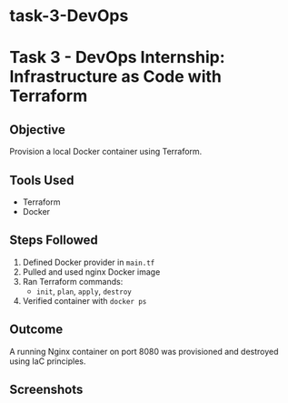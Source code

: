 # task-3-DevOps
# Task 3 - DevOps Internship: Infrastructure as Code with Terraform

## Objective
Provision a local Docker container using Terraform.

## Tools Used
- Terraform
- Docker

## Steps Followed
1. Defined Docker provider in `main.tf`
2. Pulled and used nginx Docker image
3. Ran Terraform commands:
   - `init`, `plan`, `apply`, `destroy`
4. Verified container with `docker ps`

## Outcome
A running Nginx container on port 8080 was provisioned and destroyed using IaC principles.

## Screenshots

